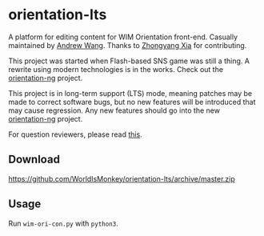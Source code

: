 # orientation-lts

A platform for editing content for WIM Orientation front-end.
Casually maintained by [Andrew Wang](https://github.com/A-Kun). Thanks to [Zhongyang Xia](https://github.com/XIAZY) for contributing.

This project was started when Flash-based SNS game was still a thing. A rewrite using modern technologies is in the works. Check out the [orientation-ng](https://github.com/WorldIsMonkey/orientation-ng) project.

This project is in long-term support (LTS) mode, meaning patches may be made to correct software bugs, but no new features will be introduced that may cause regression. Any new features should go into the new [orientation-ng](https://github.com/WorldIsMonkey/orientation-ng) project.

For question reviewers, please read [this](/QuestionReviewGuideline.md).

## Download
https://github.com/WorldIsMonkey/orientation-lts/archive/master.zip

## Usage
Run `wim-ori-con.py` with `python3`.

